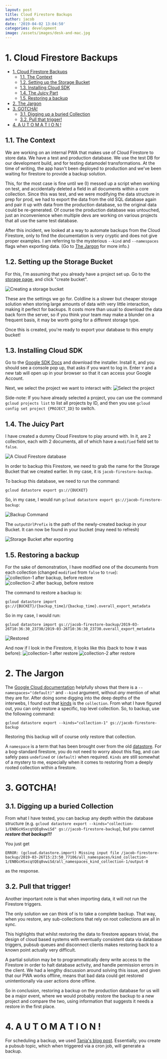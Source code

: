 ```yaml
---
layout: post
title: Cloud Firestore Backups
author: jacob
date: '2019-04-02 13:04:50'
categories: development
image: /assets/images/desk-and-mac.jpg
---
```

<!-- cSpell:ignore firestore coldline devs gcloud datastore pubsub -->
# 1. Cloud Firestore Backups

- [1. Cloud Firestore Backups](#1-cloud-firestore-backups)
  - [1.1. The Context](#11-the-context)
  - [1.2. Setting up the Storage Bucket](#12-setting-up-the-storage-bucket)
  - [1.3. Installing Cloud SDK](#13-installing-cloud-sdk)
  - [1.4. The Juicy Part](#14-the-juicy-part)
  - [1.5. Restoring a backup](#15-restoring-a-backup)
- [2. The Jargon](#2-the-jargon)
- [3. GOTCHA!](#3-gotcha)
  - [3.1. Digging up a buried Collection](#31-digging-up-a-buried-collection)
  - [3.2. Pull that trigger!](#32-pull-that-trigger)
- [4. A U T O M A T I O N !](#4-a-u-t-o-m-a-t-i-o-n)



## 1.1. The Context
We are working on an internal PWA that makes use of Cloud Firestore to store data. We have a test and production database. We use the test DB for our development build, and for testing datamodel transformations. At the time of writing, the app hasn't been deployed to production and we've been waiting for firestore to provide a backup solution.

This, for the most case is fine until we (I) messed up a script when working on test, and accidentally deleted a field in all documents within a core collection. Since this was test, and we were modifying the data structure in prep for prod, we had to export the data from the old SQL database again and pair it up with data from the production database, so the original data could be re-generated. Of course the production database was untouched, just an inconvenience when multiple devs are working on various projects that all use the same test database.

After this incident, we looked at a way to automate backups from the Cloud Firestore, only to find the documentation is very cryptic and does not give proper examples. I am referring to the mysterious `--kind` and `--namespaces` flags when exporting data. (Go to [The Jargon](#2-the-jargon) for more info.)

## 1.2. Setting up the Storage Bucket
For this, I'm assuming that you already have a project set up. Go to the [storage page](https://console.cloud.google.com/storage/browser), and click "create bucket".

![Creating a storage bucket](https://i.imgur.com/kuT8rdA.png)

These are the settings we go for. Coldline is a slower but cheaper storage solution when storing large amounts of data with very little interaction, making it perfect for backups. It costs more than usual to download the data back form the server, so if you think your team may make a blunder on a frequent basis, it may be worth going for a different storage type.

Once this is created, you're ready to export your database to this empty bucket!

## 1.3. Installing Cloud SDK

Go to the [Google SDK Docs](https://cloud.google.com/sdk/) and download the installer. Install it, and you should see a console pop up, that asks if you want to log in. Enter `Y` and a new tab will open up in your browser so that it can access your Google Account.

Next, we select the project we want to interact with:
![Select the project](https://i.imgur.com/Rq7Ojfy.png)

Side-note: If you have already selected a project, you can use the command `gcloud projects list` to list all projects by ID, and then you use `gcloud config set project {PROJECT_ID}` to switch.

## 1.4. The Juicy Part
I have created a dummy Cloud Firestore to play around with. In it, are 2 collection, each with 2 documents, all of which have a `modified` field set to `false`.

![A Cloud Firestore database](https://i.imgur.com/PMcThXf.png)

In order to backup this Firestore, we need to grab the name for the Storage Bucket that we created earlier. In my case, it is `jacob-firestore-backup`.

To backup this database, we need to run the command:

    gcloud datastore export gs://{BUCKET}

So, in my case, I would run `gcloud datastore export gs://jacob-firestore-backup`:

![Backup Command](https://i.imgur.com/Jxo85wA.png)

The `outputUrlPrefix` is the path of the newly-created backup in your Bucket. It can now be found in your bucket (may need to refresh)

![Storage Bucket after exporting](https://i.imgur.com/sMlgzJx.png)


## 1.5. Restoring a backup
For the sake of demonstration, I have modified one of the documents from each collection (changed `modified` from `false` to `true`):
![collection-1 after backup, before restore](https://i.imgur.com/fX8p2tl.png)
![collection-2 after backup, before restore](https://i.imgur.com/0Y5HzQk.png)

The command to restore a backup is:

    gcloud datastore import gs://{BUCKET}/{backup_time}/{backup_time}.overall_export_metadata

So in my case, I would run:

    gcloud datastore import gs://jacob-firestore-backup/2019-03-26T10:36:30_23730/2019-03-26T10:36:30_23730.overall_export_metadata

![Restored](https://i.imgur.com/8rSQ0B5.png)

And now if I look in the Firestore, it looks like this (back to how it was before):
![collection-1 after restore](https://i.imgur.com/TFdR76v.png)
![collection-2 after restore](https://i.imgur.com/oeHDAtB.png)

# 2. The Jargon

The [Google Cloud documentation](https://cloud.google.com/datastore/docs/export-import-entities#exporting_entities) helpfully shows that there is a `--namespaces="(default)"` and `--kind` argument, without *any* mention of what they are for. After doing some digging into the deep depths of the interwebs, I found out that [kinds](https://cloud.google.com/datastore/docs/concepts/entities#datastore-datastore-key-with-parent-nodejs) is the `collection`. From what I have figured out, you can only restore a specific, top level collection. So, to backup, use the following command:

    gcloud datastore export --kinds="collection-1" gs://jacob-firestore-backup

Restoring this backup will of course only restore that collection.

A `namespace` is a term that has been brought over from the old [datastore](https://cloud.google.com/datastore/docs/firestore-or-datastore#in_datastore_mode). For a bog-standard firestore, you do not need to worry about this flag, and can safely pass `undefined` or `(default)` when required. `Kinds` are still somewhat of a mystery to me, especially when it comes to restoring from a deeply rooted collection within a firestore.

# 3. GOTCHA!
## 3.1. Digging up a buried Collection
From what I have tested, you can backup any depth within the database structure (e.g. `gcloud datastore export --kinds="collection-1/ENBGcHSxcqtQEq8vwiSd" gs://jacob-firestore-backup`), but you cannot ***restore that backup!!!***

You just get

    ERROR: (gcloud.datastore.import) Missing input file /jacob-firestore-backup/2019-03-26T15:23:50_77106/all_namespaces/kind_collection-1/ENBGcHSxcqtQEq8vwiSd/all_namespaces_kind_collection-1/output-0

as the response.

## 3.2. Pull that trigger!
Another important note is that when importing data, it will not run the Firestore triggers.

The only solution we can think of is to take a complete backup. That way, when you restore, any sub-collections that rely on root collections are all in sync.

This highlights that whilst restoring the data to firestore appears trivial, the design of cloud based systems with eventually consistent data via database triggers, pubsub queues and disconnect clients makes restoring back to a known point actually very difficult.

A partial solution may be to programmatically deny write access to the Firestore in order to halt database activity, and handle permission errors in the client. We had a lengthy discussion around solving this issue, and given that our PWA works offline, means that bad data could get restored unintentionally via user actions done offline.

So in conclusion, restoring a backup on the production database for us will be a major event, where we would probably restore the backup to a new project and compare the two, using information that suggests it needs a restore in the first place.

# 4. A U T O M A T I O N !
For scheduling a backup, we used [Tania's blog post](https://medium.com/@nedavniat/how-to-perform-and-schedule-firestore-backups-with-google-cloud-platform-and-nodejs-be44bbcd64ae). Essentially, you create a pubsub topic, which when triggered via a cron job, will generate a backup.

